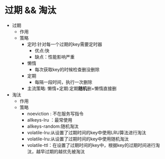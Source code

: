 过期 && 淘汰
=====

- 过期
    - 作用
    - 策略  
        - 定时:针对每一个过期的key需要定时器
            - 优点:快
            - 缺点：性能影响严重
        - 懒惰
            - 每次获取key的时候检查删没删除
        - 定期
            - 每隔一段时间，执行一次删除
        - 主流策略: 懒惰+定期:定期**随机**删+懒惰直接删
- 淘汰
    - 作用
    - 策略
        - noeviction : 不在服务写指令
        - allkeys-lru ：最常使用
        - allkeys-random:随机淘汰
        - volatile-lru:从设置了过期时间的key中使用LRU算法进行淘汰
        - volatile-lru:从设置了过期时间的key中使用随机淘汰
        - volatile-ttl：在设置了过期时间的key中，根据key的过期时间进行淘汰，越早过期的越优先被淘汰
    
    
